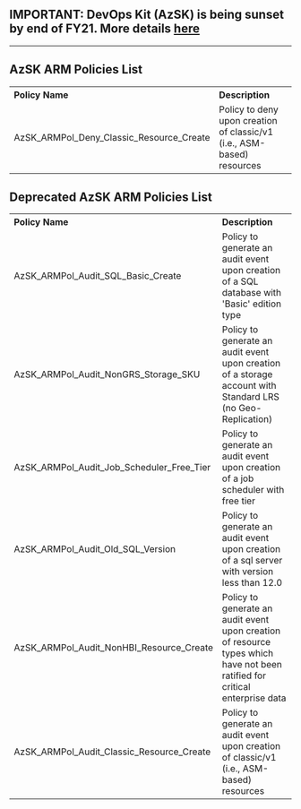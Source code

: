 ## IMPORTANT: DevOps Kit (AzSK) is being sunset by end of FY21. More details [here](../../../ReleaseNotes/AzSKSunsetNotice.md)
----------------------------------------------

<H2>AzSK ARM Policies List </H2><table><tr><th align="left">Policy Name</th><th align="left">Description</th></tr><tr><td>AzSK_ARMPol_Deny_Classic_Resource_Create</td> <td>Policy to deny upon creation of classic/v1 (i.e., ASM-based) resources</td></tr></table>

<H2>Deprecated AzSK ARM Policies List </H2><table><tr><th align="left">Policy Name</th><th align="left">Description</th></tr><tr><td>AzSK_ARMPol_Audit_SQL_Basic_Create</td><td>Policy to generate an audit event upon creation of a SQL database with 'Basic' edition type</td></tr><tr><td>AzSK_ARMPol_Audit_NonGRS_Storage_SKU</td><td>Policy to generate an audit event upon creation of a storage account with Standard LRS (no Geo-Replication)</td></tr><tr><td>AzSK_ARMPol_Audit_Job_Scheduler_Free_Tier</td><td>Policy to generate an audit event upon creation of a job scheduler with free tier</td></tr><tr><td>AzSK_ARMPol_Audit_Old_SQL_Version</td><td>Policy to generate an audit event upon creation of a sql server with version less than 12.0</td></tr><tr><td>AzSK_ARMPol_Audit_NonHBI_Resource_Create</td><td>Policy to generate an audit event upon creation of resource types which have not been ratified for critical enterprise data</td></tr><tr><td>AzSK_ARMPol_Audit_Classic_Resource_Create</td><td>Policy to generate an audit event upon creation of classic/v1 (i.e., ASM-based) resources</td></tr></table>
